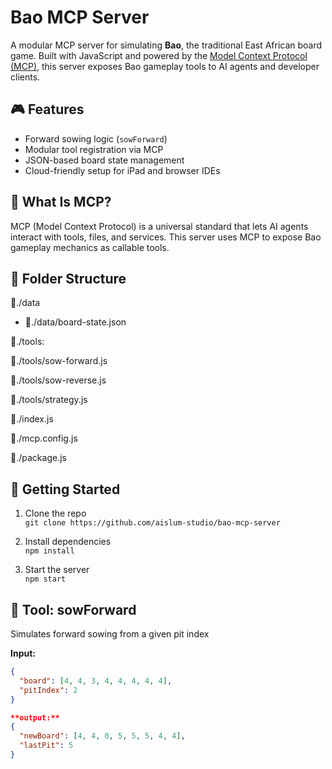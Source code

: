 # Bao MCP Server

A modular MCP server for simulating **Bao**, the traditional East African board game. Built with JavaScript and powered by the [Model Context Protocol (MCP)](https://modelcontextprotocol.io), this server exposes Bao gameplay tools to AI agents and developer clients.

## 🎮 Features

- Forward sowing logic (`sowForward`)
- Modular tool registration via MCP
- JSON-based board state management
- Cloud-friendly setup for iPad and browser IDEs

## 🧠 What Is MCP?

MCP (Model Context Protocol) is a universal standard that lets AI agents interact with tools, files, and services. This server uses MCP to expose Bao gameplay mechanics as callable tools.

## 📁 Folder Structure

📁./data

- 📁./data/board-state.json

📁./tools:

📁./tools/sow-forward.js

📁./tools/sow-reverse.js

📁./tools/strategy.js

📁./index.js

📁./mcp.config.js

📁./package.js

## 🚀 Getting Started

1. Clone the repo  
   `git clone https://github.com/aislum-studio/bao-mcp-server`

2. Install dependencies  
   `npm install`

3. Start the server  
   `npm start`

## 🧪 Tool: sowForward

Simulates forward sowing from a given pit index

**Input:**
```json
{
  "board": [4, 4, 3, 4, 4, 4, 4, 4],
  "pitIndex": 2
}

**output:**
{
  "newBoard": [4, 4, 0, 5, 5, 5, 4, 4],
  "lastPit": 5
}
